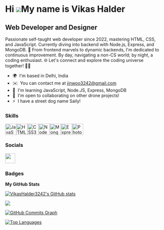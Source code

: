 Hi ![](https://user-images.githubusercontent.com/18350557/176309783-0785949b-9127-417c-8b55-ab5a4333674e.gif)My name is Vikas Halder
====================================================================================================================================

Web Developer and Designer
--------------------------

Passionate self-taught web developer since 2022, mastering HTML, CSS, and JavaScript. Currently diving into backend with Node.js, Express, and MongoDB. 🚀 From frontend marvels to dynamic backends, I'm dedicated to continuous improvement. By day, navigating a non-CS world; by night, a coding enthusiast. 🌐 Let's connect and explore the coding universe together! 🌈✨

* 🌍  I'm based in Delhi, India
* ✉️  You can contact me at [jinwoo3242@gmail.com](mailto:jinwoo3242@gmail.com)
* 🧠  I'm learning JavaScript, Node.JS, Express, MongoDB
* 🤝  I'm open to collaborating on other drone projects!
* ⚡  I have a street dog name Saily!

### Skills


<p align="left">
<a href="https://developer.mozilla.org/en-US/docs/Web/JavaScript" target="_blank" rel="noreferrer"><img src="https://raw.githubusercontent.com/danielcranney/readme-generator/main/public/icons/skills/javascript-colored.svg" width="36" height="36" alt="JavaScript" /></a><a href="https://developer.mozilla.org/en-US/docs/Glossary/HTML5" target="_blank" rel="noreferrer"><img src="https://raw.githubusercontent.com/danielcranney/readme-generator/main/public/icons/skills/html5-colored.svg" width="36" height="36" alt="HTML5" /></a><a href="https://www.w3.org/TR/CSS/#css" target="_blank" rel="noreferrer"><img src="https://raw.githubusercontent.com/danielcranney/readme-generator/main/public/icons/skills/css3-colored.svg" width="36" height="36" alt="CSS3" /></a><a href="https://nodejs.org/en/" target="_blank" rel="noreferrer"><img src="https://raw.githubusercontent.com/danielcranney/readme-generator/main/public/icons/skills/nodejs-colored.svg" width="36" height="36" alt="NodeJS" /></a><a href="https://www.mongodb.com/" target="_blank" rel="noreferrer"><img src="https://raw.githubusercontent.com/danielcranney/readme-generator/main/public/icons/skills/mongodb-colored.svg" width="36" height="36" alt="MongoDB" /></a><a href="https://expressjs.com/" target="_blank" rel="noreferrer"><img src="https://raw.githubusercontent.com/danielcranney/readme-generator/main/public/icons/skills/express-colored.svg" width="36" height="36" alt="Express" /></a><a href="https://www.adobe.com/uk/products/photoshop.html" target="_blank" rel="noreferrer"><img src="https://raw.githubusercontent.com/danielcranney/readme-generator/main/public/icons/skills/photoshop-colored.svg" width="36" height="36" alt="Photoshop" /></a>
</p>


### Socials

<p align="left"> <a href="https://www.github.com/VikasHalder3242" target="_blank" rel="noreferrer"> <picture> <source media="(prefers-color-scheme: dark)" srcset="https://raw.githubusercontent.com/danielcranney/readme-generator/main/public/icons/socials/github-dark.svg" /> <source media="(prefers-color-scheme: light)" srcset="https://raw.githubusercontent.com/danielcranney/readme-generator/main/public/icons/socials/github.svg" /> <img src="https://raw.githubusercontent.com/danielcranney/readme-generator/main/public/icons/socials/github.svg" width="32" height="32" /> </picture> </a></p>

### Badges

<b>My GitHub Stats</b>

<a href="http://www.github.com/VikasHalder3242"><img src="https://github-readme-stats.vercel.app/api?username=VikasHalder3242&show_icons=true&hide=&count_private=true&title_color=f97316&text_color=10b981&icon_color=facc15&bg_color=ffffff&hide_border=true&show_icons=true" alt="VikasHalder3242's GitHub stats" /></a>

<a href="http://www.github.com/VikasHalder3242"><img src="https://github-readme-streak-stats.herokuapp.com/?user=VikasHalder3242&stroke=10b981&background=ffffff&ring=f97316&fire=f97316&currStreakNum=10b981&currStreakLabel=f97316&sideNums=10b981&sideLabels=10b981&dates=10b981&hide_border=true" /></a>

<a href="http://www.github.com/VikasHalder3242"><img src="https://github-readme-activity-graph.cyclic.app/graph?username=VikasHalder3242&bg_color=ffffff&color=10b981&line=facc15&point=10b981&area_color=ffffff&area=true&hide_border=true&custom_title=GitHub%20Commits%20Graph" alt="GitHub Commits Graph" /></a>

<a href="https://github.com/VikasHalder3242" align="left"><img src="https://github-readme-stats.vercel.app/api/top-langs/?username=VikasHalder3242&langs_count=10&title_color=f97316&text_color=10b981&icon_color=facc15&bg_color=ffffff&hide_border=true&locale=en&custom_title=Top%20%Languages" alt="Top Languages" /></a>
